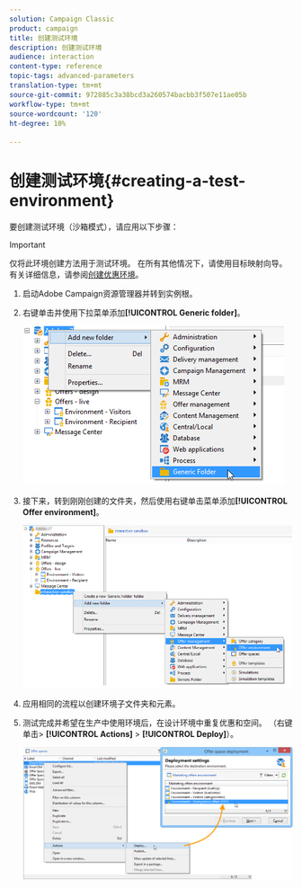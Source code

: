 ```yaml
---
solution: Campaign Classic
product: campaign
title: 创建测试环境
description: 创建测试环境
audience: interaction
content-type: reference
topic-tags: advanced-parameters
translation-type: tm+mt
source-git-commit: 972885c3a38bcd3a260574bacbb3f507e11ae05b
workflow-type: tm+mt
source-wordcount: '120'
ht-degree: 10%

---
```



# 创建测试环境{#creating-a-test-environment}

要创建测试环境（沙箱模式），请应用以下步骤：

>[!IMPORTANT]
>
>仅将此环境创建方法用于测试环境。 在所有其他情况下，请使用目标映射向导。 有关详细信息，请参阅[创建优惠环境](../../interaction/using/live-design-environments.md#creating-an-offer-environment)。

1. 启动Adobe Campaign资源管理器并转到实例根。
1. 右键单击并使用下拉菜单添加&#x200B;**[!UICONTROL Generic folder]**。

   ![](assets/offer_env_creation_001.png)

1. 接下来，转到刚刚创建的文件夹，然后使用右键单击菜单添加&#x200B;**[!UICONTROL Offer environment]**。

   ![](assets/offer_env_creation_001bis.png)

1. 应用相同的流程以创建环境子文件夹和元素。
1. 测试完成并希望在生产中使用环境后，在设计环境中重复优惠和空间。 （右键单击> **[!UICONTROL Actions]** > **[!UICONTROL Deploy]**）。

   ![](assets/migration_interaction_5.png)

